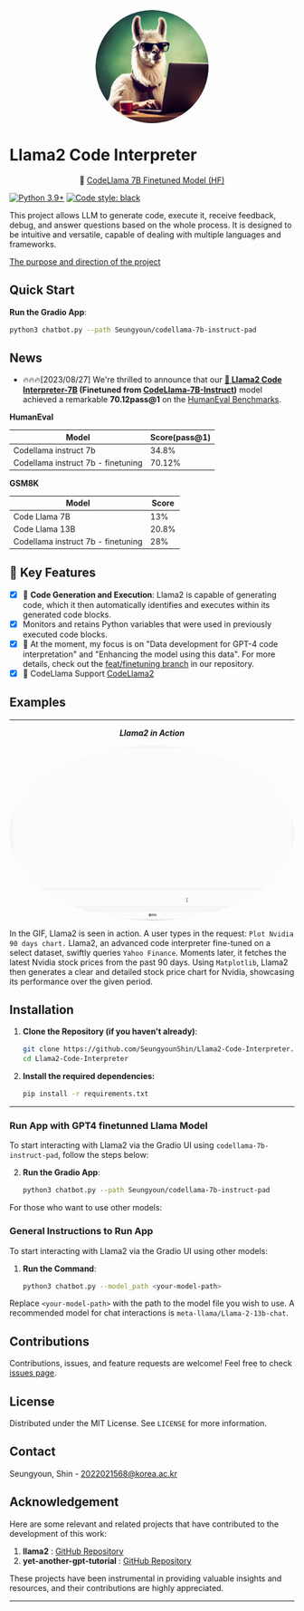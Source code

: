 <p align="center" width="100%">
<img src="/assets/logo2.png" alt="llama2 code interprerter icon" style="width: 200px; height:200px; display: block; margin: auto; border-radius: 50%;">
</p>


# Llama2 Code Interpreter

<p align="center">
🤗 <a href="https://huggingface.co/Seungyoun/codellama-7b-instruct-pad" target="_blank">CodeLlama 7B Finetuned Model (HF)</a> 
</p>


[![Python 3.9+](https://img.shields.io/badge/python-3.9+-blue.svg)](https://www.python.org/downloads/release/python-390/)
[![Code style: black](https://img.shields.io/badge/code%20style-black-000000.svg)](https://github.com/psf/black)

This project allows LLM to generate code, execute it, receive feedback, debug, and answer questions based on the whole process. It is designed to be intuitive and versatile, capable of dealing with multiple languages and frameworks.

[The purpose and direction of the project](https://github.com/SeungyounShin/Llama2-Code-Interpreter/wiki)

## Quick Start

**Run the Gradio App**:
   ```bash
   python3 chatbot.py --path Seungyoun/codellama-7b-instruct-pad
   ```

## News

- 🔥🔥🔥[2023/08/27] We're thrilled to announce that our **[🤗 Llama2 Code Interpreter-7B](https://huggingface.co/Seungyoun/codellama-7b-instruct-pad) (Finetuned from [CodeLlama-7B-Instruct](https://huggingface.co/codellama/CodeLlama-7b-Instruct-hf))** model achieved a remarkable **70.12pass@1** on the [HumanEval Benchmarks](https://github.com/openai/human-eval).


**HumanEval**

| Model                          | Score(pass@1)  |
|-------------------------------|--------|
| Codellama instruct 7b         | 34.8%  |
| Codellama instruct 7b - finetuning | 70.12% |

**GSM8K**

| Model                          | Score  |
|-------------------------------|--------|
| Code Llama 7B                 | 13%    |
| Code Llama 13B                | 20.8%  |
| Codellama instruct 7b - finetuning | 28%    |


## 🌟 Key Features

- [x] 🚀 **Code Generation and Execution**: Llama2 is capable of generating code, which it then automatically identifies and executes within its generated code blocks.
- [x] Monitors and retains Python variables that were used in previously executed code blocks.
- [x] 🌟 At the moment, my focus is on "Data development for GPT-4 code interpretation" and "Enhancing the model using this data". For more details, check out the [feat/finetuning branch](https://github.com/SeungyounShin/Llama2-Code-Interpreter/tree/feat/finetuning) in our repository.
- [x] 🌟 CodeLlama Support [CodeLlama2](https://github.com/facebookresearch/codellama)

## Examples

---
<div align="center">

***Llama2 in Action***

<p align="center" width="100%">
<img src="assets/result_nvidia_chart.gif" alt="example1_president_search_with_code" style="width: 600px; display: block; margin: auto; border-radius: 50%;">
</p>

</div>

In the GIF, Llama2 is seen in action. A user types in the request: `Plot Nvidia 90 days chart.` Llama2, an advanced code interpreter fine-tuned on a select dataset, swiftly queries `Yahoo Finance`. Moments later, it fetches the latest Nvidia stock prices from the past 90 days. Using `Matplotlib`, Llama2 then generates a clear and detailed stock price chart for Nvidia, showcasing its performance over the given period.



## Installation

1. **Clone the Repository (if you haven't already)**:
   ```bash
   git clone https://github.com/SeungyounShin/Llama2-Code-Interpreter.git
   cd Llama2-Code-Interpreter
   ```

2. **Install the required dependencies:**
   ```bash
   pip install -r requirements.txt
   ```

---

### Run App with GPT4 finetunned Llama Model

To start interacting with Llama2 via the Gradio UI using  `codellama-7b-instruct-pad`, follow the steps below:


2. **Run the Gradio App**:
   ```bash
   python3 chatbot.py --path Seungyoun/codellama-7b-instruct-pad
   ```

For those who want to use other models:

### General Instructions to Run App

To start interacting with Llama2 via the Gradio UI using other models:

1. **Run the Command**:
   ```bash
   python3 chatbot.py --model_path <your-model-path>
   ```

Replace `<your-model-path>` with the path to the model file you wish to use. A recommended model for chat interactions is `meta-llama/Llama-2-13b-chat`.

## Contributions

Contributions, issues, and feature requests are welcome! Feel free to check [issues page](https://github.com/SeungyounShin/Llama2-Code-Interpreter/issues). 

## License

Distributed under the MIT License. See `LICENSE` for more information.

## Contact

Seungyoun, Shin - 2022021568@korea.ac.kr

## Acknowledgement

Here are some relevant and related projects that have contributed to the development of this work:

1. **llama2** : [GitHub Repository](https://github.com/facebookresearch/llama)
2. **yet-another-gpt-tutorial** : [GitHub Repository](https://github.com/sjchoi86/yet-another-gpt-tutorial/tree/main)

These projects have been instrumental in providing valuable insights and resources, and their contributions are highly appreciated.

---

